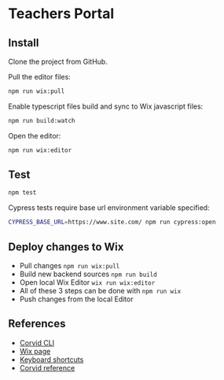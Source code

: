# Teachers Portal

## Install

Clone the project from GitHub.

Pull the editor files:

```bash
npm run wix:pull
```

Enable typescript files build and sync to Wix javascript files:

```bash
npm run build:watch
```

Open the editor:

```bash
npm run wix:editor
```

## Test

```bash
npm test
```

Cypress tests require base url environment variable specified:

```bash
CYPRESS_BASE_URL=https://www.site.com/ npm run cypress:open
```

## Deploy changes to Wix

* Pull changes `npm run wix:pull`
* Build new backend sources `npm run build`
* Open local Wix Editor `wix run wix:editor`
* All of these 3 steps can be done with `npm run wix`
* Push changes from the local Editor

## References

* [Corvid CLI](https://support.wix.com/en/article/working-with-the-corvid-cli)
* [Wix page](https://www.wix.com/dashboard/4968a067-4750-405d-ad3a-2129f3899310)
* [Keyboard shortcuts](https://support.wix.com/en/article/corvid-keyboard-shortcuts)
* [Corvid reference](https://www.wix.com/corvid/reference/)
